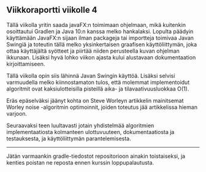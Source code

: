 ## Viikkoraportti viikolle 4

Tällä viikolla yritin saada javaFX:n toimimaan ohjelmaan, mikä kuitenkin osoittautui Gradlen ja Java 10:n kanssa melko hankalaksi.
Lopulta päädyin käyttämään JavaFX:n sijaan ilman packageja tai importteja toimivaa Javan Swingiä ja toteutin tällä melko
yksinkertaisen graafisen käyttöliittymän, joka ottaa käyttäjältä syötteet ja piirtää niiden perusteella kuvan ohjelman ikkunaan.
Lisäksi hyvä lohko viikon ajasta kului alustavaan dokumentaation kirjoittamiseen.

Tällä viikolla opin siis lähinnä Javan Swingin käyttöä. Lisäksi selvisi varmuudella melko kiinnostamaton tulos, että molemmat
implementoidut algoritmit ovat kaksiulotteisilla pisteillä aika- ja tilavaativuusluokkaa O(1).

Eräs epäselväksi jäänyt kohta on Steve Worleyn artikkelin mainitsemat Worley noise -algoritmin optimoinnit, joiden toteutus jää
artikkelissa hieman varjoon.

Seuraavaksi teen luultavasti jotain yhdistelmää algoritmien implementaatiosta kolmanteen ulottuvuuteen, dokumentaatiosta ja 
testauksesta, ja käyttöliittymän parantelemisesta.

---

Jätän varmaankin gradle-tiedostot repositorioon ainakin toistaiseksi, ja kenties poistan ne reposta ennen kurssin loppupalautusta.
